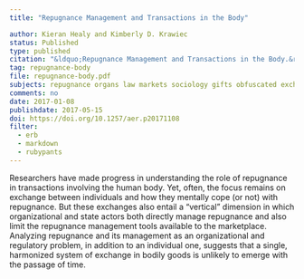 ```yaml
---
title: "Repugnance Management and Transactions in the Body"

author: Kieran Healy and Kimberly D. Krawiec
status: Published
type: published
citation: "&ldquo;Repugnance Management and Transactions in the Body.&rdquo; <em>American Economic Review</em> Papers and Proceedings (2017), 107: 86-90." 
tag: repugnance-body
file: repugnance-body.pdf
subjects: repugnance organs law markets sociology gifts obfuscated exchange
comments: no
date: 2017-01-08
publishdate: 2017-05-15
doi: https://doi.org/10.1257/aer.p20171108
filter:
  - erb
  - markdown
  - rubypants
---
```


Researchers have made progress in understanding the role of repugnance in transactions involving the human body. Yet, often, the focus remains on exchange between individuals and how they mentally cope (or not) with repugnance. But these exchanges also entail a “vertical” dimension in which organizational and state actors both directly manage repugnance and also limit the repugnance management tools available to the marketplace. Analyzing repugnance and its management as an organizational and regulatory problem, in addition to an individual one, suggests that a single, harmonized system of exchange in bodily goods is unlikely to emerge with the passage of time. 
